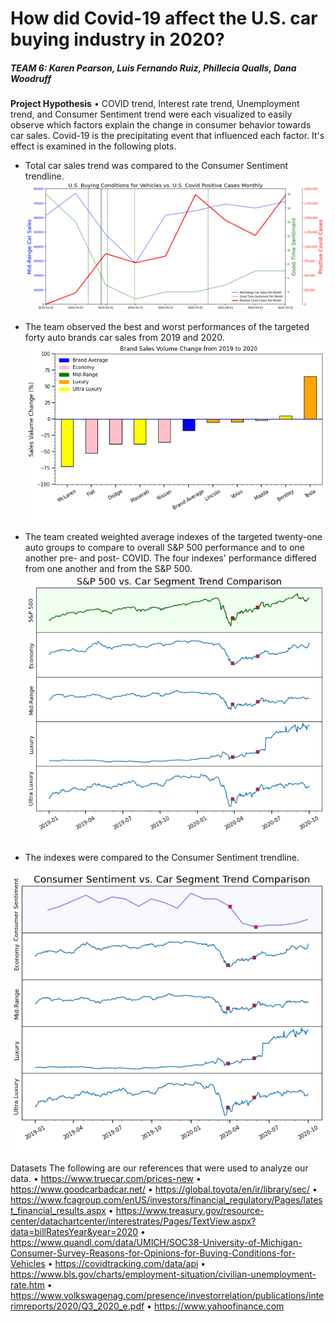 

# How did Covid-19 affect the U.S. car buying industry in 2020?

##### *TEAM 6: Karen Pearson, Luis Fernando Ruiz, Phillecia Qualls, Dana Woodruff*

**Project Hypothesis**
• COVID trend, Interest rate trend, Unemployment trend, and Consumer Sentiment trend were each visualized to easily observe which factors explain the change in consumer behavior towards car sales. Covid-19 is the precipitating event that influenced each factor. It's effect is examined in the following plots.

* Total car sales trend was compared to the Consumer Sentiment trendline.
![Covid,Consumer Sentiment,Mid-Range Car line plot](Images/buying_conditionsVehicles.png)
  
* The team observed the best and worst performances of the targeted forty auto brands car sales from 2019 and 2020.
![Brand Sales Volumne Change from 2019-2020](Images/Brand%20Sales%20Change.png)
  
* The team created weighted average indexes of the targeted twenty-one auto groups to compare to overall S&P 500 performance and to one another pre- and post- COVID.  The four indexes' performance differed from one another and from the S&P 500.
![S&P 500 vs. Car Segment Trend Comparison](Images/S&P%20and%20Segment%20Trend%20Comparison.png)

* The indexes were compared to the Consumer Sentiment trendline.

![car sales trend](Images/Consumer%20and%20Segment%20Trend%20Comparison.png)
   
Datasets
 	The following are our references that were used to analyze our data.
•	https://www.truecar.com/prices-new
•	https://www.goodcarbadcar.net/
•	https://global.toyota/en/ir/library/sec/
•	https://www.fcagroup.com/enUS/investors/financial_regulatory/Pages/latest_financial_results.aspx
•	https://www.treasury.gov/resource-center/datachartcenter/interestrates/Pages/TextView.aspx?data=billRatesYear&year=2020
•	https://www.quandl.com/data/UMICH/SOC38-University-of-Michigan-Consumer-Survey-Reasons-for-Opinions-for-Buying-Conditions-for-Vehicles
•	https://covidtracking.com/data/api
•	https://www.bls.gov/charts/employment-situation/civilian-unemployment-rate.htm
•	https://www.volkswagenag.com/presence/investorrelation/publications/interimreports/2020/Q3_2020_e.pdf
•	https://www.yahoofinance.com


    
